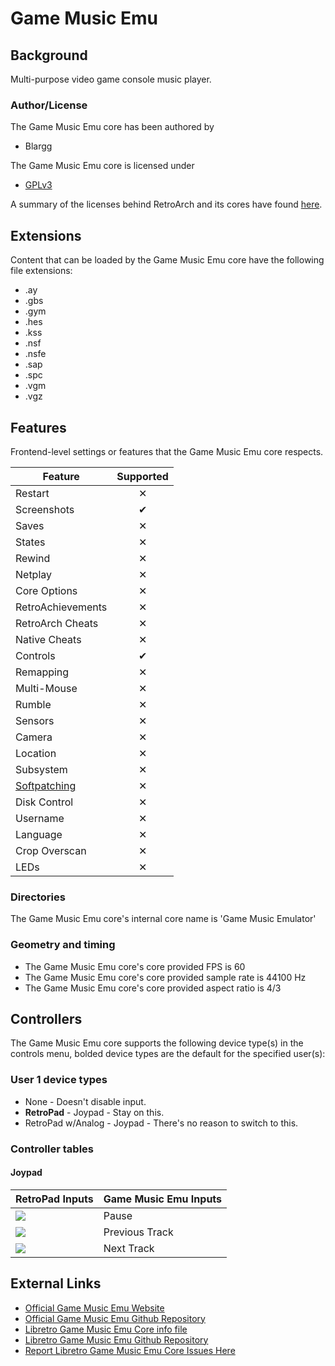 # Game Music Emu

## Background

Multi-purpose video game console music player. 

### Author/License

The Game Music Emu core has been authored by

- Blargg

The Game Music Emu core is licensed under

- [GPLv3](https://github.com/libretro/libretro-gme/blob/master/LICENSE) 

A summary of the licenses behind RetroArch and its cores have found [here](https://docs.libretro.com/tech/licenses/).

## Extensions

Content that can be loaded by the Game Music Emu core have the following file extensions:

- .ay
- .gbs
- .gym
- .hes
- .kss
- .nsf
- .nsfe
- .sap
- .spc
- .vgm
- .vgz

## Features

Frontend-level settings or features that the Game Music Emu core respects.

| Feature           | Supported |
|-------------------|:---------:|
| Restart           | ✕         |
| Screenshots       | ✔         |
| Saves             | ✕         |
| States            | ✕         |
| Rewind            | ✕         |
| Netplay           | ✕         |
| Core Options      | ✕         |
| RetroAchievements | ✕         |
| RetroArch Cheats  | ✕         |
| Native Cheats     | ✕         |
| Controls          | ✔         |
| Remapping         | ✕         |
| Multi-Mouse       | ✕         |
| Rumble            | ✕         |
| Sensors           | ✕         |
| Camera            | ✕         |
| Location          | ✕         |
| Subsystem         | ✕         |
| [Softpatching](https://docs.libretro.com/guides/softpatching/) | ✕         |
| Disk Control      | ✕         |
| Username          | ✕         |
| Language          | ✕         |
| Crop Overscan     | ✕         |
| LEDs              | ✕         |

### Directories

The Game Music Emu core's internal core name is 'Game Music Emulator'

### Geometry and timing

- The Game Music Emu core's core provided FPS is 60
- The Game Music Emu core's core provided sample rate is 44100 Hz
- The Game Music Emu core's core provided aspect ratio is 4/3

## Controllers

The Game Music Emu core supports the following device type(s) in the controls menu, bolded device types are the default for the specified user(s):

### User 1 device types

- None - Doesn't disable input.
- **RetroPad** - Joypad - Stay on this.
- RetroPad w/Analog - Joypad - There's no reason to switch to this.

### Controller tables

#### Joypad

| RetroPad Inputs                              | Game Music Emu Inputs     |
|----------------------------------------------|---------------------------|
| ![](images/RetroPad/Retro_Start.png)         | Pause                     |
| ![](images/RetroPad/Retro_L1.png)            | Previous Track            |
| ![](images/RetroPad/Retro_R1.png)            | Next Track                |

## External Links

- [Official Game Music Emu Website](http://blargg.8bitalley.com/libs/audio.html)
- [Official Game Music Emu Github Repository](https://bitbucket.org/mpyne/game-music-emu/wiki/Home)
- [Libretro Game Music Emu Core info file](https://github.com/libretro/libretro-super/blob/master/dist/info/gme_libretro.info)
- [Libretro Game Music Emu Github Repository](https://github.com/libretro/libretro-gme)
- [Report Libretro Game Music Emu Core Issues Here](https://github.com/libretro/libretro-gme/issues)
